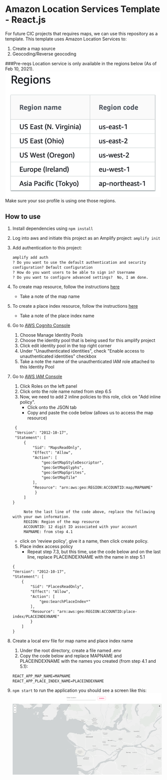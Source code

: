 #  Amazon Location Services Template - React.js

For future CIC projects that requires maps, we can use this repository as a template.
This template uses Amazon Location Services to:
1. Create a map source
2. Geocoding/Reverse geocoding

###Pre-reqs
Location service is only available in the regions below (As of Feb 10, 2021).
<img src="./docs/images/region.png"  width="500"/>
Make sure your sso profile is using one those regions.


## How to use
1. Install dependencies using `npm install`
2. Log into aws and initiate this project as an Amplify project: `amplify init`
3. Add authentication to this project:
   ```
   amplify add auth
   ? Do you want to use the default authentication and security configuration? Default configuration
   ? How do you want users to be able to sign in? Username
   ? Do you want to configure advanced settings?  No, I am done.
   ```
   
4. To create map resource, follow the instructions [here](https://docs.aws.amazon.com/location/latest/developerguide/create-map-resource.html)
   - Take a note of the map name
5. To create a place index resource, follow the instructions [here](https://docs.aws.amazon.com/location/latest/developerguide/create-place-index-resource.html)
    - Take a note of the place index name

6. Go to [AWS Cognito Console](https://console.aws.amazon.com/cognito/home)
   1. Choose Manage Identity Pools
    2. Choose the identity pool that is being used for this amplify project
    3. Click edit identity pool in the top right corner
    4. Under "Unauthenticated identities", check "Enable access to unauthenticated identities" checkbox
    5. Take a note the name of the unauthenticated IAM role attached to this Identity Pool
    
7. Go to [AWS IAM Console](https://console.aws.amazon.com/iam/)
    1. Click Roles on the left panel
    2. Click onto the role name noted from step 6.5
    3. Now, we need to add 2 inline policies to this role, click on "Add inline policy".
       - Click onto the JSON tab
       - Copy and paste the code below (allows us to access the map resource)
   ```
    {
    "Version": "2012-10-17",
    "Statement": [
        {
            "Sid": "MapsReadOnly",
            "Effect": "Allow",
            "Action": [
                "geo:GetMapStyleDescriptor",
                "geo:GetMapGlyphs",
                "geo:GetMapSprites",
                "geo:GetMapTile"
            ],
            "Resource": "arn:aws:geo:REGION:ACCOUNTID:map/MAPNAME"
             }
        ]
   }
   ```
            Note the last line of the code above, replace the following with your own information.
            REGION: Region of the map resource
            ACCOUNTID: 12 digit ID associated with your account
            MAPNAME: from step 4.1
   - click on 'review policy', give it a name, then click create policy.
    5. Place index access policy
         - Repeat step 7.3, but this time, use the code below and on the last line, replace 
        PLACEINDEXNAME with the name in step 5.1
    ```
   {
    "Version": "2012-10-17",
    "Statement": [
        {
            "Sid": "PlacesReadOnly",
            "Effect": "Allow",
            "Action": [
                "geo:SearchPlaceIndex*"
            ],
            "Resource": "arn:aws:geo:REGION:ACCOUNTID:place-index/PLACEINDEXNAME"
            }
        ]
    }
   ```

8. Create a local env file for map name and place index name
    1. Under the root directory, create a file named .env
    2. Copy the code below and replace MAPNAME and PLACEINDEXNAME with the names you created (from step 4.1 and 5.1):
    ```
   REACT_APP_MAP_NAME=MAPNAME
   REACT_APP_PLACE_INDEX_NAME=PLACEINDEXNAME
   ```
   
9. `npm start` to run the application you should see a screen like this:
   <img src="./docs/images/map.png"  width="800"/>



